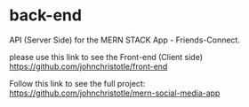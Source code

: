 # back-end
API (Server Side) for the MERN STACK App - Friends-Connect.

please use this link to see the Front-end (Client side)
https://github.com/johnchristotle/front-end

Follow this link to see the full project:
https://github.com/johnchristotle/mern-social-media-app

